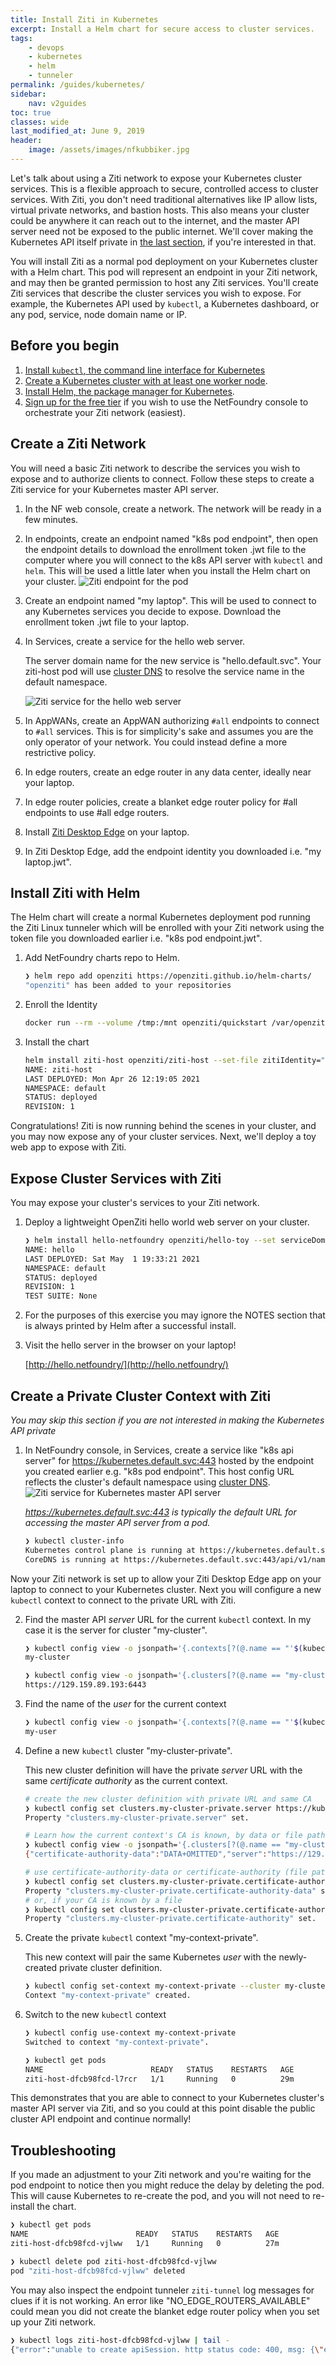 ```yaml
---
title: Install Ziti in Kubernetes
excerpt: Install a Helm chart for secure access to cluster services.
tags:
    - devops
    - kubernetes
    - helm
    - tunneler
permalink: /guides/kubernetes/
sidebar:
    nav: v2guides
toc: true
classes: wide
last_modified_at: June 9, 2019
header:
    image: /assets/images/nfkubbiker.jpg
---
```


Let's talk about using a Ziti network to expose your Kubernetes cluster services. This is a flexible approach to secure, controlled access to cluster services. With Ziti, you don't need traditional alternatives like IP allow lists, virtual private networks, and bastion hosts. This also means your cluster could be anywhere it can reach out to the internet, and the master API server need not be exposed to the public internet. We'll cover making the Kubernetes API itself private in [the last section](#private-kubernetes-api-with-ziti), if you're interested in that.

You will install Ziti as a normal pod deployment on your Kubernetes cluster with a Helm chart. This pod will represent an endpoint in your Ziti network, and may then be granted permission to host any Ziti services. You'll create Ziti services that describe the cluster services you wish to expose. For example, the Kubernetes API used by `kubectl`, a Kubernetes dashboard, or any pod, service, node domain name or IP.

## Before you begin

1. [Install `kubectl`, the command line interface for Kubernetes](https://kubernetes.io/docs/tasks/tools/)
2. [Create a Kubernetes cluster with at least one worker node](https://kubernetes.io/docs/tutorials/kubernetes-basics/create-cluster/).
3. [Install Helm, the package manager for Kubernetes](https://helm.sh/docs/intro/quickstart/).
4. [Sign up for the free tier](https://nfconsole.io/signup) if you wish to use the NetFoundry console to orchestrate your Ziti network (easiest).

## Create a Ziti Network

You will need a basic Ziti network to describe the services you wish to expose and to authorize clients to connect. Follow these steps to create a Ziti service for your Kubernetes master API server.

1. In the NF web console, create a network. The network will be ready in a few minutes.
2. In endpoints, create an endpoint named "k8s pod endpoint", then open the endpoint details to download the enrollment token .jwt file to the computer where you will connect to the k8s API server with `kubectl` and `helm`. This will be used a little later when you install the Helm chart on your cluster.
    ![Ziti endpoint for the pod](/assets/images/create-endpoint-apiserver.png)
3. Create an endpoint named "my laptop". This will be used to connect to any Kubernetes services you decide to expose. Download the enrollment token .jwt file to your laptop.
4. In Services, create a service for the hello web server.

    The server domain name for the new service is "hello.default.svc". Your ziti-host pod will use [cluster DNS](https://kubernetes.io/docs/concepts/services-networking/dns-pod-service/) to resolve the service name in the default namespace.

    ![Ziti service for the hello web server](/assets/images/create-service-hello-netfoundry.png)
5. In AppWANs, create an AppWAN authorizing `#all` endpoints to connect to `#all` services. This is for simplicity's sake and assumes you are the only operator of your network. You could instead define a more restrictive policy.
6. In edge routers, create an edge router in any data center, ideally near your laptop.
7. In edge router policies, create a blanket edge router policy for #all endpoints to use #all edge routers.
8. Install [Ziti Desktop Edge](https://netfoundry.io/resources/support/downloads/networkversion7/#zititunnelers) on your laptop.
9. In Ziti Desktop Edge, add the endpoint identity you downloaded i.e. "my laptop.jwt".

## Install Ziti with Helm

The Helm chart will create a normal Kubernetes deployment pod running the Ziti Linux tunneler which will be enrolled with your Ziti network using the token file you downloaded earlier i.e. "k8s pod endpoint.jwt".

1. Add NetFoundry charts repo to Helm.

    ```bash
    ❯ helm repo add openziti https://openziti.github.io/helm-charts/                                                                                               
    "openziti" has been added to your repositories                         
    ```

1. Enroll the Identity

    ```bash
    docker run --rm --volume /tmp:/mnt openziti/quickstart /var/openziti/ziti-bin/ziti edge enroll "/mnt/k8s pod endpoint.jwt"
    ```

1. Install the chart

    ```bash
    helm install ziti-host openziti/ziti-host --set-file zitiIdentity="/tmp/k8s pod endpoint.json"
    NAME: ziti-host
    LAST DEPLOYED: Mon Apr 26 12:19:05 2021
    NAMESPACE: default
    STATUS: deployed
    REVISION: 1
    ```

Congratulations! Ziti is now running behind the scenes in your cluster, and you may now expose any of your cluster services. Next, we'll deploy a toy web app to expose with Ziti.

## Expose Cluster Services with Ziti

You may expose your cluster's services to your Ziti network.

1. Deploy a lightweight OpenZiti hello world web server on your cluster.

    ```bash
    ❯ helm install hello-netfoundry openziti/hello-toy --set serviceDomainName=hello
    NAME: hello
    LAST DEPLOYED: Sat May  1 19:33:21 2021
    NAMESPACE: default
    STATUS: deployed
    REVISION: 1
    TEST SUITE: None
    ```

2. For the purposes of this exercise you may ignore the NOTES section that is always printed by Helm after a successful install.

3. Visit the hello server in the browser on your laptop!

    [http://hello.netfoundry/](http://hello.netfoundry/)

## Create a Private Cluster Context with Ziti

_You may skip this section if you are not interested in making the Kubernetes API private_

1. In NetFoundry console, in Services, create a service like "k8s api server" for https://kubernetes.default.svc:443 hosted by the endpoint you created earlier e.g. "k8s pod endpoint". This host config URL reflects the cluster's default namespace using [cluster DNS](https://kubernetes.io/docs/concepts/services-networking/dns-pod-service/).
    ![Ziti service for Kubernetes master API server](/assets/images/create-service-apiserver.png)

    _https://kubernetes.default.svc:443 is typically the default URL for accessing the master API server from a pod._

    ```bash
    ❯ kubectl cluster-info
    Kubernetes control plane is running at https://kubernetes.default.svc:443
    CoreDNS is running at https://kubernetes.default.svc:443/api/v1/namespaces/kube-system/services/kube-dns:dns/proxy
    ```

Now your Ziti network is set up to allow your Ziti Desktop Edge app on your laptop to connect to your Kubernetes cluster. Next you will configure a new `kubectl` context to connect to the private URL with Ziti.

2. Find the master API *server* URL for the current `kubectl` context. In my case it is the server for cluster "my-cluster".

    ```bash
    ❯ kubectl config view -o jsonpath='{.contexts[?(@.name == "'$(kubectl config current-context)'")].context.cluster}'
    my-cluster

    ❯ kubectl config view -o jsonpath='{.clusters[?(@.name == "my-cluster")].cluster.server}'
    https://129.159.89.193:6443
    ```

3. Find the name of the *user* for the current context

    ```bash
    ❯ kubectl config view -o jsonpath='{.contexts[?(@.name == "'$(kubectl config current-context)'")].context.user}'
    my-user
    ```

4. Define a new `kubectl` cluster "my-cluster-private".

    This new cluster definition will have the private *server* URL with the same *certificate authority* as the current context.

    ```bash
    # create the new cluster definition with private URL and same CA
    ❯ kubectl config set clusters.my-cluster-private.server https://kubernetes.default.svc:443                                                                                                               
    Property "clusters.my-cluster-private.server" set.

    # Learn how the current context's CA is known, by data or file path. In my case it is by data in "certificate-authority-data"
    ❯ kubectl config view -o jsonpath='{.clusters[?(@.name == "my-cluster")].cluster}'
    {"certificate-authority-data":"DATA+OMITTED","server":"https://129.159.89.193:6443"}

    # use certificate-authority-data or certificate-authority (file path) depending on which your current context is already using
    ❯ kubectl config set clusters.my-cluster-private.certificate-authority-data $(kubectl config view --raw -o jsonpath='{.clusters[?(@.name == "my-cluster")].cluster.certificate-authority-data}')
    Property "clusters.my-cluster-private.certificate-authority-data" set.
    # or, if your CA is known by a file
    ❯ kubectl config set clusters.my-cluster-private.certificate-authority $(kubectl config view --raw -o jsonpath='{.clusters[?(@.name == "my-cluster")].cluster.certificate-authority}')     
    Property "clusters.my-cluster-private.certificate-authority" set.
    ```

4. Create the private `kubectl` context "my-context-private".

    This new context will pair the same Kubernetes *user* with the newly-created private cluster definition.

    ```bash
    ❯ kubectl config set-context my-context-private --cluster my-cluster-private --user my-user
    Context "my-context-private" created.
    ```

6. Switch to the new `kubectl` context

    ```bash
    ❯ kubectl config use-context my-context-private                                                                                                      
    Switched to context "my-context-private".

    ❯ kubectl get pods                                      
    NAME                        READY   STATUS    RESTARTS   AGE
    ziti-host-dfcb98fcd-l7rcr   1/1     Running   0          29m
    ```

This demonstrates that you are able to connect to your Kubernetes cluster's master API server via Ziti, and so you could at this point disable the public cluster API endpoint and continue normally!

## Troubleshooting

If you made an adjustment to your Ziti network and you're waiting for the pod endpoint to notice then you might reduce the delay by deleting the pod. This will cause Kubernetes to re-create the pod, and you will not need to re-install the chart.

```bash
❯ kubectl get pods                           
NAME                        READY   STATUS    RESTARTS   AGE
ziti-host-dfcb98fcd-vjlww   1/1     Running   0          27m

❯ kubectl delete pod ziti-host-dfcb98fcd-vjlww 
pod "ziti-host-dfcb98fcd-vjlww" deleted
```

You may also inspect the endpoint tunneler `ziti-tunnel` log messages for clues if it is not working. An error like "NO_EDGE_ROUTERS_AVAILABLE" could mean you did not create the blanket edge router policy when you set up your Ziti network.

```bash
❯ kubectl logs ziti-host-dfcb98fcd-vjlww | tail -
{"error":"unable to create apiSession. http status code: 400, msg: {\"error\":{\"code\":\"NO_EDGE_ROUTERS_AVAILABLE\",\"message\":\"No edge routers are assigned and online to handle the requested connection\",\"requestId\":\"fk7Gl3Isj\"},\"meta\":{\"apiEnrolmentVersion\":\"0.0.1\",\"apiVersion\":\"0.0.1\"}}\n","file":"/home/runner/go/pkg/mod/github.com/openziti/sdk-golang@v0.15.43/ziti/ziti.go:1187","func":"github.com/openziti/sdk-golang/ziti.(*listenerManager).createSessionWithBackoff","level":"error","msg":"failed to create bind session for service echo-1691-50050","time":"2021-05-01T18:08:34Z"}
```
